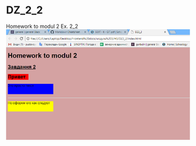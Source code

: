 # DZ_2_2
Homework to modul 2 Ex. 2_2
![alt text][logo]

[logo]:https://github.com/PustovyiDima/DZ_2_2/blob/master/Rezultat.PNG

